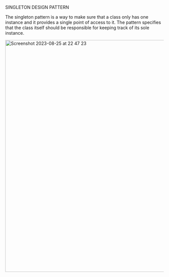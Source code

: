 
SINGLETON DESIGN PATTERN

The singleton pattern is a way to make sure that a class only has one instance and it provides a single point of access to it. 
The pattern specifies that the class itself should be responsible for keeping track of its sole instance.

<img width="738" alt="Screenshot 2023-08-25 at 22 47 23" src="https://github.com/vule500/Design-Patterns-Swift/assets/81263373/77baab1d-5ae6-4123-b5eb-1f1090b964f0">
